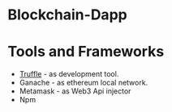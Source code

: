 # Blockchain-Dapp

# Tools and Frameworks
  - [Truffle](https://www.trufflesuite.com/docs/truffle/getting-started/compiling-contracts) - as development tool.
  - Ganache - as ethereum local network.
  - Metamask - as Web3 Api injector
  - Npm

